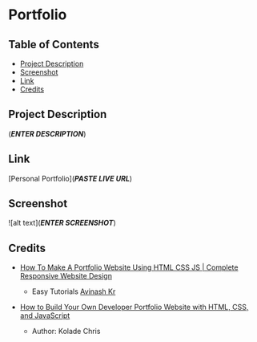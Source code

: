 # Portfolio

## Table of Contents
- [Project Description](#project-description)
- [Screenshot](#screenshot)
- [Link](#link)
- [Credits](#credits)

## Project Description
(***ENTER DESCRIPTION***)

## Link

[Personal Portfolio](***PASTE LIVE URL***)

## Screenshot

![alt text](***ENTER SCREENSHOT***)

## Credits

- [How To Make A Portfolio Website Using HTML CSS JS | Complete Responsive Website Design](https://www.youtube.com/watch?v=0YFrGy_mzjY&ab_channel=EasyTutorials)
  - Easy Tutorials [Avinash Kr](https://www.youtube.com/@EasyTutorialsVideo)

- [How to Build Your Own Developer Portfolio Website with HTML, CSS, and JavaScript](https://www.freecodecamp.org/news/how-to-build-a-developer-portfolio-website/)
  - Author: Kolade Chris
